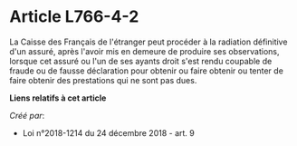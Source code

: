 # Article L766-4-2

La Caisse des Français de l'étranger peut procéder à la radiation définitive d'un assuré, après l'avoir mis en demeure de
produire ses observations, lorsque cet assuré ou l'un de ses ayants droit s'est rendu coupable de fraude ou de fausse
déclaration pour obtenir ou faire obtenir ou tenter de faire obtenir des prestations qui ne sont pas dues.

**Liens relatifs à cet article**

_Créé par_:

  - Loi n°2018-1214 du 24 décembre 2018 - art. 9
